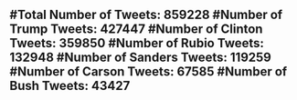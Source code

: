 #Total Number of Tweets: 859228 
#Number of Trump Tweets: 427447
#Number of Clinton Tweets: 359850
#Number of Rubio Tweets: 132948
#Number of Sanders Tweets: 119259
#Number of Carson Tweets: 67585
#Number of Bush Tweets: 43427
---

